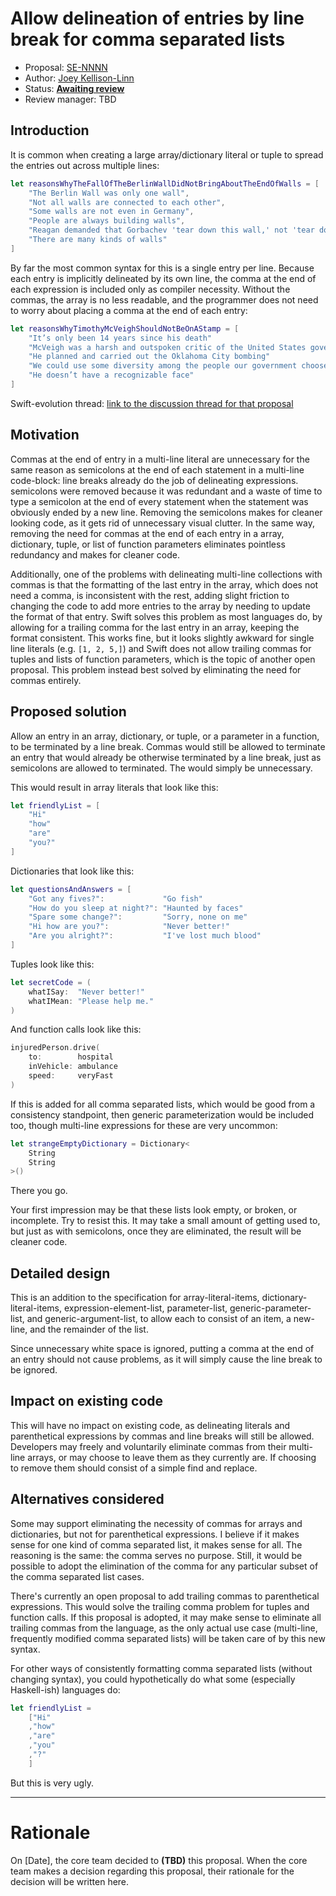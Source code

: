 # Allow delineation of entries by line break for comma separated lists

* Proposal: [SE-NNNN](https://github.com/apple/swift-evolution/blob/master/proposals/NNNN-delineation-by-line-break.md)
* Author: [Joey Kellison-Linn](https://github.com/JoeyKL)
* Status: **[Awaiting review](#rationale)**
* Review manager: TBD

## Introduction

It is common when creating a large array/dictionary literal or tuple to spread the entries out across multiple lines:

```swift
let reasonsWhyTheFallOfTheBerlinWallDidNotBringAboutTheEndOfWalls = [
    "The Berlin Wall was only one wall",
    "Not all walls are connected to each other",
	"Some walls are not even in Germany",
	"People are always building walls",
	"Reagan demanded that Gorbachev 'tear down this wall,' not 'tear down all walls'",
	"There are many kinds of walls"
]
```

By far the most common syntax for this is a single entry per line. Because each entry is implicitly delineated by its own line, the comma at the end of each expression is included only as compiler necessity. Without the commas, the array is no less readable, and the programmer does not need to worry about placing a comma at the end of each entry:

```swift
let reasonsWhyTimothyMcVeighShouldNotBeOnAStamp = [
	"It’s only been 14 years since his death"
	"McVeigh was a harsh and outspoken critic of the United States government"
	"He planned and carried out the Oklahoma City bombing"
	"We could use some diversity among the people our government chooses to honor with commemorative stamps"
    "He doesn’t have a recognizable face"
]
```

Swift-evolution thread: [link to the discussion thread for that proposal](https://lists.swift.org/pipermail/swift-evolution)

## Motivation

Commas at the end of entry in a multi-line literal are unnecessary for the same reason as semicolons at the end of each statement in a multi-line code-block: line breaks already do the job of delineating expressions. semicolons were removed because it was redundant and a waste of time to type a semicolon at the end of every statement when the statement was obviously ended by a new line. Removing the semicolons makes for cleaner looking code, as it gets rid of unnecessary visual clutter. In the same way, removing the need for commas at the end of each entry in a array, dictionary, tuple, or list of function parameters eliminates pointless redundancy and makes for cleaner code.

Additionally, one of the problems with delineating multi-line collections with commas is that the formatting of the last entry in the array, which does not need a comma, is inconsistent with the rest, adding slight friction to changing the code to add more entries to the array by needing to update the format of that entry. Swift solves this problem as most languages do, by allowing for a trailing comma for the last entry in an array, keeping the format consistent. This works fine, but it looks slightly awkward for single line literals (e.g. `[1, 2, 5,]`) and Swift does not allow trailing commas for tuples and lists of function parameters, which is the topic of another open proposal. This problem instead best solved by eliminating the need for commas entirely.

## Proposed solution

Allow an entry in an array, dictionary, or tuple, or a parameter in a function, to be terminated by a line break. Commas would still be allowed to terminate an entry that would already be otherwise terminated by a line break, just as semicolons are allowed to terminated. The would simply be unnecessary.

This would result in array literals that look like this:

```swift
let friendlyList = [
    "Hi"
    "how"
    "are"
    "you?"
]
```

Dictionaries that look like this:

```swift
let questionsAndAnswers = [
    "Got any fives?":             "Go fish"
    "How do you sleep at night?": "Haunted by faces"
    "Spare some change?":         "Sorry, none on me"
    "Hi how are you?":            "Never better!"
    "Are you alright?":           "I've lost much blood"
]
```

Tuples look like this:

```swift
let secretCode = (
    whatISay:  "Never better!"
    whatIMean: "Please help me."
)
```

And function calls look like this:

```swift
injuredPerson.drive(
    to:        hospital
    inVehicle: ambulance
    speed:     veryFast
)
```

If this is added for all comma separated lists, which would be good from a consistency standpoint, then generic parameterization would be included too, though multi-line expressions for these are very uncommon:

```swift
let strangeEmptyDictionary = Dictionary<
    String
    String
>()
```

There you go.

Your first impression may be that these lists look empty, or broken, or incomplete. Try to resist this. It may take a small amount of getting used to, but just as with semicolons, once they are eliminated, the result will be cleaner code.

## Detailed design

This is an addition to the specification for array-literal-items, dictionary-literal-items, expression-element-list, parameter-list, generic-parameter-list, and generic-argument-list, to allow each to consist of an item, a new-line, and the remainder of the list.

Since unnecessary white space is ignored, putting a comma at the end of an entry should not cause problems, as it will simply cause the line break to be ignored.

## Impact on existing code

This will have no impact on existing code, as delineating literals and parenthetical expressions by commas and line breaks will still be allowed. Developers may freely and voluntarily eliminate commas from their multi-line arrays, or may choose to leave them as they currently are. If choosing to remove them should consist of a simple find and replace.

## Alternatives considered

Some may support eliminating the necessity of commas for arrays and dictionaries, but not for parenthetical expressions. I believe if it makes sense for one kind of comma separated list, it makes sense for all. The reasoning is the same: the comma serves no purpose. Still, it would be possible to adopt the elimination of the comma for any particular subset of the comma separated list cases.

There's currently an open proposal to add trailing commas to parenthetical expressions. This would solve the trailing comma problem for tuples and function calls. If this proposal is adopted, it may make sense to eliminate all trailing commas from the language, as the only actual use case (multi-line, frequently modified comma separated lists) will be taken care of by this new syntax.

For other ways of consistently formatting comma separated lists (without changing syntax), you could hypothetically do what some (especially Haskell-ish) languages do:

```swift
let friendlyList =
    ["Hi"
    ,"how"
    ,"are"
    ,"you"
    ,"?"
    ]
```

But this is very ugly.

-------------------------------------------------------------------------------

# Rationale

On [Date], the core team decided to **(TBD)** this proposal.
When the core team makes a decision regarding this proposal,
their rationale for the decision will be written here.
